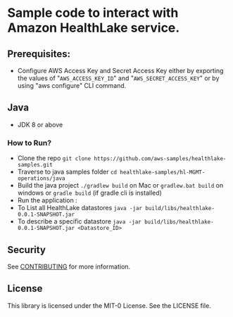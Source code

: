 # Sample code to interact with Amazon HealthLake service.

## Prerequisites:
- Configure AWS Access Key and Secret Access Key either by exporting the values of "`AWS_ACCESS_KEY_ID`" and "`AWS_SECRET_ACCESS_KEY`" or by using "aws configure" CLI command.

## Java
- JDK 8 or above
### How to Run?
- Clone the repo `git clone https://github.com/aws-samples/healthlake-samples.git`
- Traverse to java samples folder `cd healthlake-samples/hl-MGMT-operations/java`
- Build the java project `./gradlew build` on Mac or `gradlew.bat build` on windows or `gradle build` (if gradle cli is installed)
- Run the application : 
- To List all HealthLake datastores `java -jar build/libs/healthlake-0.0.1-SNAPSHOT.jar` 
- To describe a specific datastore `java -jar build/libs/healthlake-0.0.1-SNAPSHOT.jar <Datastore_ID>`

## Security

See [CONTRIBUTING](CONTRIBUTING.md#security-issue-notifications) for more information.

## License

This library is licensed under the MIT-0 License. See the LICENSE file.

